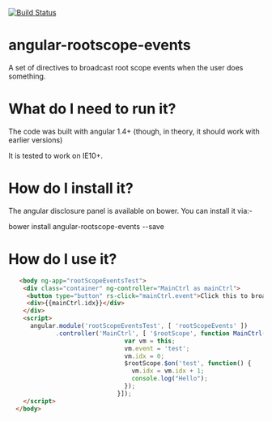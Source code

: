 [![Build Status](https://travis-ci.org/KamBha/angular-rootscope-events.svg?branch=master)](https://travis-ci.org/KamBha/angular-rootscope-events)

# angular-rootscope-events

A set of directives to broadcast root scope events when the user does something.

# What do I need to run it?
The code was built with angular 1.4+ (though, in theory, it should work with earlier versions)

It is tested to work on IE10+.

# How do I install it?
The angular disclosure panel is available on bower.  You can install it via:-

bower install angular-rootscope-events --save

# How do I use it?
```html
   <body ng-app="rootScopeEventsTest">
    <div class="container" ng-controller="MainCtrl as mainCtrl">
     <button type="button" rs-click="mainCtrl.event">Click this to broadcast events</button>
     <div>{{mainCtrl.idx}}</div>
    </div>
    <script>
      angular.module('rootScopeEventsTest', [ 'rootScopeEvents' ])
             .controller('MainCtrl', [ '$rootScope', function MainCtrl($rootScope) {
                                var vm = this;
                                vm.event = 'test';
                                vm.idx = 0;
                                $rootScope.$on('test', function() {
                                  vm.idx = vm.idx + 1;
                                  console.log("Hello");
                                });
                              }]);
    </script>
  </body>
```
